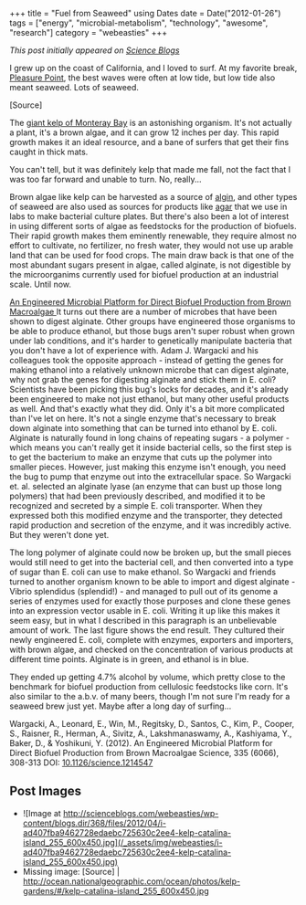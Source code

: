 +++
title = "Fuel from Seaweed"
using Dates
date = Date("2012-01-26")
tags = ["energy", "microbial-metabolism", "technology", "awesome", "research"]
category = "webeasties"
+++

_This post initially appeared on [Science Blogs](http://scienceblogs.com/webeasties)_

I grew up on the coast of California, and I loved to surf. At my favorite break, [Pleasure Point](http://en.wikipedia.org/wiki/Pleasure_Point,_Santa_Cruz,_California), the best waves were often at low tide, but low tide also meant seaweed. Lots of seaweed. 

[Source]

The [giant kelp of Monteray Bay](http://www.montereybayaquarium.org/animals/AnimalDetails.aspx?enc=VsGX+Lst7QYHpwOfiv1R9w==) is an astonishing organism. It's not actually a plant, it's a brown algae, and it can grow 12 inches per day. This rapid growth makes it an ideal resource, and a bane of surfers that get their fins caught in thick mats.

You can't tell, but it was definitely kelp that made me fall, not the fact that I was too far forward and unable to turn. No, really...

Brown algae like kelp can be harvested as a source of [algin](http://en.wikipedia.org/wiki/Alginic_acid), and other types of seaweed are also used as sources for products like [agar](http://en.wikipedia.org/wiki/Agar_agar) that we use in labs to make bacterial culture plates. 
But there's also been a lot of interest in using different sorts of algae as feedstocks for the production of biofuels. Their rapid growth makes them eminently renewable, they require almost no effort to cultivate, no fertilizer, no fresh water, they would not use up arable land that can be used for food crops. The main draw back is that one of the most abundant sugars present in algae, called alginate, is not digestible by the microorganims currently used for biofuel production at an industrial scale. Until now.

[An Engineered Microbial Platform for Direct Biofuel Production from Brown Macroalgae
](www.ncbi.nlm.nih.gov/pubmed?term=22267807)
It turns out there are a number of microbes that have been shown to digest alginate. Other groups have engineered those organisms to be able to produce ethanol, but those bugs aren't super robust when grown under lab conditions, and it's harder to genetically manipulate bacteria that you don't have a lot of experience with. Adam J. Wargacki and his colleagues took the opposite approach - instead of getting the genes for making ethanol into a relatively unknown microbe that can digest alginate, why not grab the genes for digesting alginate and stick them in E. coli? Scientists have been picking this bug's locks for decades, and it's already been engineered to make not just ethanol, but many other useful products as well. 
And that's exactly what they did. Only it's a bit more complicated than I've let on here. It's not a single enzyme that's necessary to break down alginate into something that can be turned into ethanol by E. coli. Alginate is naturally found in long chains of repeating sugars - a polymer - which means you can't really get it inside bacterial cells, so the first step is to get the bacterium to make an enzyme that cuts up the polymer into smaller pieces. However, just making this enzyme isn't enough, you need the bug to pump that enzyme out into the extracellular space. 
So Wargacki et. al. selected an alginate lyase (an enzyme that can bust up those long polymers) that had been previously described, and modified it to be recognized and secreted by a simple E. coli transporter. When they expressed both this modified enzyme and the transporter, they detected rapid production and secretion of the enzyme, and it was incredibly active. But they weren't done yet.

The long polymer of alginate could now be broken up, but the small pieces would still need to get into the bacterial cell, and then converted into a type of sugar than E. coli can use to make ethanol. So Wargacki and friends turned to another organism known to be able to import and digest alginate - Vibrio splendidus (splendid!) - and managed to pull out of its genome a series of enzymes used for exactly those purposes and clone these genes into an expression vector usable in E. coli. Writing it up like this makes it seem easy, but in what I described in this paragraph is an unbelievable amount of work. 
The last figure shows the end result. They cultured their newly engineered E. coli, complete with enzymes, exporters and importers, with brown algae, and checked on the concentration of various products at different time points. Alginate is in green, and ethanol is in blue.

They ended up getting 4.7% alcohol by volume, which pretty close to the benchmark for biofuel production from cellulosic feedstocks like corn. It's also similar to the a.b.v. of many beers, though I'm not sure I'm ready for a seaweed brew just yet. Maybe after a long day of surfing...

Wargacki, A., Leonard, E., Win, M., Regitsky, D., Santos, C., Kim, P., Cooper, S., Raisner, R., Herman, A., Sivitz, A., Lakshmanaswamy, A., Kashiyama, Y., Baker, D., & Yoshikuni, Y. (2012). An Engineered Microbial Platform for Direct Biofuel Production from Brown Macroalgae Science, 335 (6066), 308-313 DOI: [10.1126/science.1214547](review)

      
  

 ## Post Images

- ![Image at http://scienceblogs.com/webeasties/wp-content/blogs.dir/368/files/2012/04/i-ad407fba9462728edaebc725630c2ee4-kelp-catalina-island_255_600x450.jpg](/_assets/img/webeasties/i-ad407fba9462728edaebc725630c2ee4-kelp-catalina-island_255_600x450.jpg)
- Missing image: [Source] | http://ocean.nationalgeographic.com/ocean/photos/kelp-gardens/#/kelp-catalina-island_255_600x450.jpg


